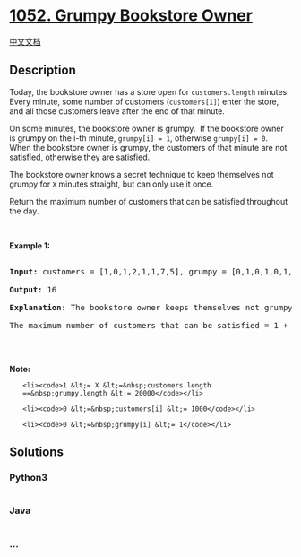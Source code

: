 # [1052. Grumpy Bookstore Owner](https://leetcode.com/problems/grumpy-bookstore-owner)

[中文文档](/solution/1000-1099/1052.Grumpy%20Bookstore%20Owner/README.md)

## Description

<p>Today, the bookstore owner has a store open for <code>customers.length</code> minutes.&nbsp; Every minute, some number of customers (<code>customers[i]</code>) enter the store, and all those customers leave after the end of that minute.</p>

<p>On some minutes, the bookstore owner is grumpy.&nbsp; If the bookstore owner is grumpy on the i-th minute, <code>grumpy[i] = 1</code>, otherwise <code>grumpy[i] = 0</code>.&nbsp; When the bookstore owner is grumpy, the customers of that minute are not satisfied, otherwise they are satisfied.</p>

<p>The bookstore owner knows a secret technique to keep themselves&nbsp;not grumpy for <code>X</code>&nbsp;minutes straight, but can only use it once.</p>

<p>Return the maximum number of customers that can be satisfied throughout the day.</p>

<p>&nbsp;</p>

<p><strong>Example 1:</strong></p>

<pre>

<strong>Input: </strong>customers = [1,0,1,2,1,1,7,5], grumpy = [0,1,0,1,0,1,0,1], X = 3

<strong>Output: </strong>16

<strong>Explanation:</strong>&nbsp;The bookstore owner keeps themselves&nbsp;not grumpy for the last 3 minutes. 

The maximum number of customers that can be satisfied = 1 + 1 + 1 + 1 + 7 + 5 = 16.

</pre>

<p>&nbsp;</p>

<p><strong>Note:</strong></p>

<ul>

    <li><code>1 &lt;= X &lt;=&nbsp;customers.length ==&nbsp;grumpy.length &lt;= 20000</code></li>

    <li><code>0 &lt;=&nbsp;customers[i] &lt;= 1000</code></li>

    <li><code>0 &lt;=&nbsp;grumpy[i] &lt;= 1</code></li>

</ul>

## Solutions

<!-- tabs:start -->

### **Python3**

```python

```

### **Java**

```java

```

### **...**

```

```

<!-- tabs:end -->
